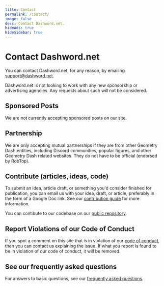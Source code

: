 ```yaml
---
title: Contact
permalink: /contact/
image: false
desc: Contact Dashword.net.
hideAds: true
hideSidebar: true
---
```


<h1>Contact Dashword.net</h1>

<p>You can contact Dashword.net, for any reason, by emailing <a href="mailto:support@dashword.net">support@dashword.net</a>.</p>

<div class="alert">
    <div class="alert-icon">
        <i class="ri-information-line"></i>
    </div>
    <div class="alert-content">
        <!-- <p>Dashword.net is not currently accepting any sponsorship or partnership opportunities unless they meet our guidelines below. Any requests that fail to meet these guidelines will not be considered.</p> -->
        <p>Dashword.net is not looking to work with any new sponsorship or advertising agencies. Any requests about such will not be considered.</p>
    </div>
</div>

## Sponsored Posts

We are not currently accepting sponsored posts on our site.

## Partnership

We are only accepting mutual partnerships if they are from other Geometry Dash entities, including Discord communities, popular figures, and other Geometry Dash related websites. They do not have to be official (endorsed by RobTop).

## Contribute (articles, ideas, code)

To submit an idea, article draft, or something you'd consider finished for publication, you can email us with your idea, draft, or article, preferably in the form of a Google Doc link. See our [contribution guide](/contribute/) for more information.

You can contibute to our codebase on our [public repository](https://github.com/MoldyMacaroniX/dashword.net).

## Report Violations of our Code of Conduct

If you spot a comment on this site that is in violation of our [code of conduct](/code-of-conduct/), then you can contact us explaining the issue. If what you report is found to be in violation of our code of conduct, it will be removed.

## See our frequently asked questions

For answers to basic questions, see our [frequently asked questions](/faq/).